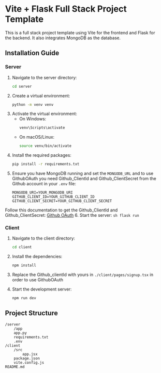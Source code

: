 # Vite + Flask Full Stack Project Template

This is a full stack project template using Vite for the frontend and Flask for the backend. It also integrates MongoDB as the database.

## Installation Guide

### Server

1. Navigate to the server directory:
    ```sh
    cd server
    ```
2. Create a virtual environment:
    ```sh
    python -m venv venv
    ```
3. Activate the virtual environment:
    - On Windows:
        ```sh
        venv\Scripts\activate
        ```
    - On macOS/Linux:
        ```sh
        source venv/bin/activate
        ```
4. Install the required packages:
    ```sh
    pip install -r requirements.txt
    ```
5. Ensure you have MongoDB running and set the `MONGODB_URL` and to use GithubOAuth you need Github_ClientId and Github_ClientSecret from the Github account in your `.env` file:
    ```env
    MONGODB_URI=YOUR_MONGODB_URI
    GITHUB_CLIENT_ID=YOUR_GITHUB_CLIENT_ID
    GITHUB_CLIENT_SECRET=YOUR_GITHUB_CLIENT_SECRET
    ```
Follow this documentation to get the Github_ClientId and Github_ClientSecret: [Github OAuth](https://docs.github.com/en/developers/apps/building-oauth-apps/creating-an-oauth-app)
6. Start the server:
    ```sh
    flask run
    ```

### Client

1. Navigate to the client directory:
    ```sh
    cd client
    ```
2. Install the dependencies:
    ```sh
    npm install
    ```
3. Replace the Github_clientId with yours in `./client/pages/signup.tsx` in order to use GithubOAuth

4. Start the development server:
    ```sh
    npm run dev
    ```

## Project Structure

```
/server
    /app
    app.py
    requirements.txt
    .env
/client
    /src
        app.jsx
    package.json
    vite.config.js
README.md
```
